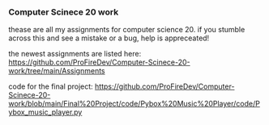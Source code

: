### Computer Scinece 20 work ###

thease are all my assignments for computer science 20. if you stumble across this and see a mistake or a bug, help is appreceated!

the newest assignments are listed here: https://github.com/ProFireDev/Computer-Scinece-20-work/tree/main/Assignments

code for the final project:
https://github.com/ProFireDev/Computer-Scinece-20-work/blob/main/Final%20Project/code/Pybox%20Music%20Player/code/Pybox_music_player.py
